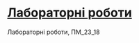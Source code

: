 # [Лабораторні роботи](https://mvpavlyk.github.io/Web_programming/ "Site on GitHub Pages")
Лабораторні роботи, ПМ_23_18